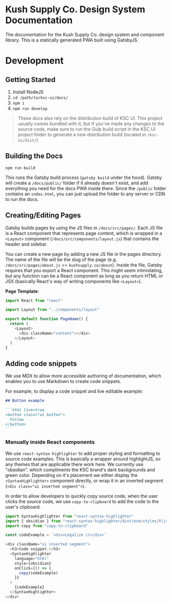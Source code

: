 # Kush Supply Co. Design System Documentation

The documentation for the Kush Supply Co. design system and component library. This is a statically generated PWA built using GatsbyJS.

# Development

## Getting Started

1. Install NodeJS
1. `cd /path/to/ksc-ui/docs/`
1. `npm i`
1. `npm run develop`

> These docs also rely on the distribution build of KSC UI. This project usually comes bundled with it, but if you've made any changes to the source code, make sure to run the Gulp build script in the KSC UI project folder to generate a new distribution build (located in `/ksc-ui/dist/`)

## Building the Docs

`npm run build`

This runs the Gatsby build process (`gatsby build` under the hood). Gatsby will create a `/docs/public/` folder if it already doesn't exist, and add everything you need for the docs PWA inside there. Since the `/public` folder contains an `index.html`, you can just upload the folder to any server or CDN to run the docs.

## Creating/Editing Pages

Gatsby builds pages by using the JS files in `/docs/src/pages/`. Each JS file is a React component that represents page content, which is wrapped in a `<Layout>` component (`/docs/src/components/layout.js`) that contains the header and sidebar.

You can create a new page by adding a new JS file in the pages directory. The name of the file will be the slug of the page (e.g. `/docs/src/pages/about.js` == `kushsupply.co/about`). Inside the file, Gatsby requires that you export a React component. This might seem intimidating, but any function can be a React component as long as you return HTML or JSX (basically React's way of writing components like `<Layout>`).

**Page Template**:

```js
import React from "react"

import Layout from "../components/layout"

export default function PageName() {
  return (
    <Layout>
      <div className="content"></div>
    </Layout>
  )
}
```

## Adding code snippets

We use MDX to allow more accessible authoring of documentation, which enables you to use Markdown to create code snippets.

For example, to display a code snippet and live editable example:

````md
## Button example

```html live=true
<button class="ui button">
  Follow
</button>
```
````

### Manually inside React components

We use `react-syntax-highlighter` to add proper styling and formatting to source code examples. This is basically a wrapper around highlightJS, so any themes that are applicable there work here. We currently use "obsidian", which compliments the KSC brand's dark backgrounds and green color. Depending on it's placement we either display the `<SyntaxHighlighter>` component directly, or wrap it in an inverted segment (`<div class="ui inverted segment">`).

In order to allow developers to quickly copy source code, when the user clicks the source code, we use `copy-to-clipboard` to add the code to the user's clipboard.

```js
import SyntaxHighlighter from "react-syntax-highlighter"
import { obsidian } from "react-syntax-highlighter/dist/esm/styles/hljs"
import copy from "copy-to-clipboard"

const codeExample = `<div>Legalize it</div>`

<div className="ui inverted segment">
  <h3>Code snippet:</h3>
  <SyntaxHighlighter
    language="html"
    style={obsidian}
    onClick={() => {
      copy(codeExample)
    }}
  >
    {codeExample}
  </SyntaxHighlighter>
</div>
```
